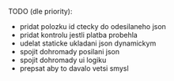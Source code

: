 TODO (dle priority):
 - pridat polozku id ctecky do odesilaneho json
 - pridat kontrolu jestli platba probehla
 - udelat staticke ukladani json dynamickym
 - spojit dohromady posilani json
 - spojit dohromady ui logiku
 - prepsat aby to davalo vetsi smysl